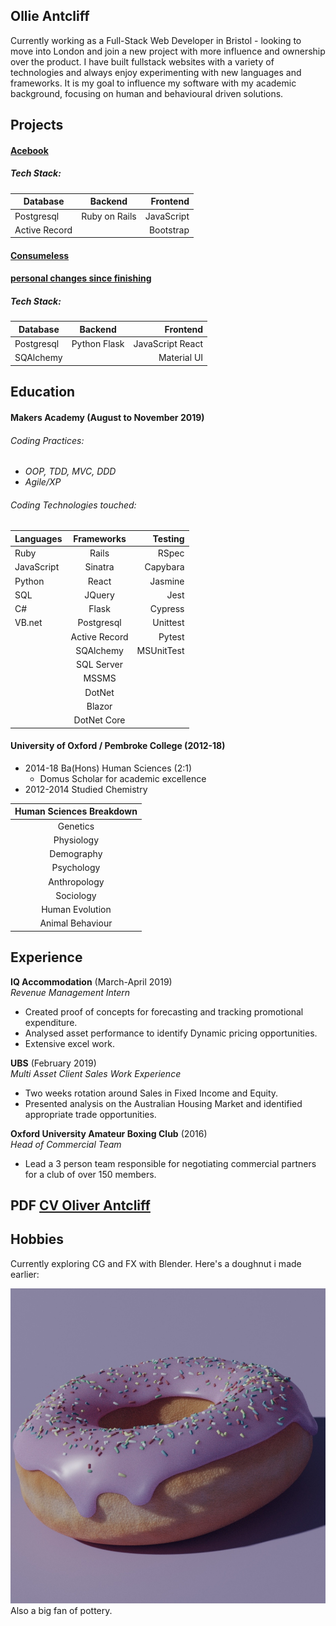 ## Ollie Antcliff

Currently working as a Full-Stack Web Developer in Bristol - looking to move into London and join a new project with more influence and ownership over the product. I have built fullstack websites with a variety of technologies and always enjoy experimenting with new languages and frameworks. It is my goal to influence my software with my academic background, focusing on human and behavioural driven solutions. 

## Projects

#### [Acebook](https://github.com/DanGyi23/acebook)
##### Tech Stack:

| Database | Backend | Frontend |
| -------- | :-------: | --------: |
| Postgresql | Ruby on Rails | JavaScript |
| Active Record | | Bootstrap |

#### [Consumeless](https://github.com/xiaofeizhang19/ConsumeLess)
#### [personal changes since finishing](https://github.com/antcliffoc/ConsumeLess-frontend)
##### Tech Stack:

| Database | Backend | Frontend |
| -------- | :-------: | --------: |
| Postgresql | Python Flask | JavaScript React|
| SQAlchemy | | Material UI |

## Education

#### Makers Academy (August to November 2019)

###### Coding Practices:
- *OOP, TDD, MVC, DDD*
- *Agile/XP*

###### Coding Technologies touched:
|  Languages  |  Frameworks  |  Testing  |
| ----------- | :-----------:  | ---------: |
| Ruby | Rails | RSpec |
| JavaScript | Sinatra | Capybara |
| Python | React | Jasmine |
| SQL | JQuery | Jest |
| C# | Flask | Cypress |
| VB.net | Postgresql | Unittest |
| | Active Record | Pytest|
| | SQAlchemy | MSUnitTest |
| | SQL Server | |
| | MSSMS | |
| | DotNet | |
| | Blazor | |
| | DotNet Core | |

#### University of Oxford / Pembroke College (2012-18)

- 2014-18 Ba(Hons) Human Sciences (2:1)
  - Domus Scholar for academic excellence
- 2012-2014 Studied Chemistry

|Human Sciences Breakdown|
|:----------:|
|Genetics|
|Physiology|
|Demography|
|Psychology|
|Anthropology|
|Sociology|
|Human Evolution|
|Animal Behaviour|

## Experience

**IQ Accommodation** (March-April 2019)    
*Revenue Management Intern*  
- Created proof of concepts for forecasting and tracking promotional expenditure.
- Analysed asset performance to identify Dynamic pricing opportunities.
- Extensive excel work.

**UBS** (February 2019)   
*Multi Asset Client Sales Work Experience*  
- Two weeks rotation around Sales in Fixed Income and Equity.
- Presented analysis on the Australian Housing Market and identified appropriate trade opportunities.

**Oxford University Amateur Boxing Club** (2016)   
*Head of Commercial Team*  
- Lead a 3 person team responsible for negotiating commercial partners for a club of over 150 members.

## PDF [CV Oliver Antcliff](https://github.com/antcliffoc/CV/blob/master/PDF%20CV/CV_12:2019.pdf)  

## Hobbies

Currently exploring CG and FX with Blender. Here's a doughnut i made earlier:

![Doughnut](Doughnut.JPG)
Also a big fan of pottery.

